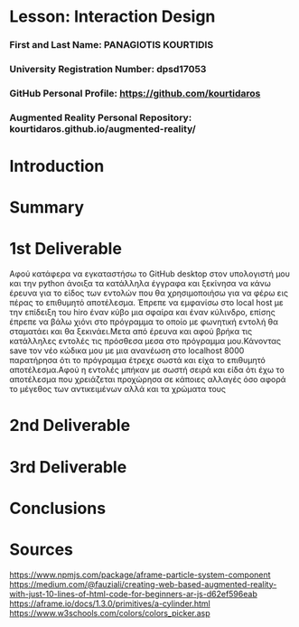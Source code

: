 ﻿# Lesson: Interaction Design

### First and Last Name: PANAGIOTIS KOURTIDIS
### University Registration Number: dpsd17053
### GitHub Personal Profile: https://github.com/kourtidaros
### Augmented Reality Personal Repository: kourtidaros.github.io/augmented-reality/


# Introduction

# Summary


# 1st Deliverable
Αφού κατάφερα να εγκαταστήσω το GitHub desktop στον υπολογιστή μου και την python άνοιξα τα κατάλληλα έγγραφα και ξεκίνησα να κάνω έρευνα για το είδος των εντολών που θα χρησιμοποιήσω 
για να φέρω εις πέρας το επιθυμητό αποτέλεσμα. Έπρεπε να εμφανίσω στο local host με την επίδειξη του hiro έναν κύβο μια σφαίρα και έναν κύλινδρο, επίσης έπρεπε να βάλω χιόνι στο πρόγραμμα
το οποίο με φωνητική εντολή θα σταματάει και θα ξεκινάει.Μετα από έρευνα και αφού βρήκα τις κατάλληλες εντολές τις πρόσθεσα μεσα στο πρόγραμμα μου.Κάνοντας save τον νέο κώδικα μου με μια 
ανανέωση στο localhost 8000 παρατήρησα ότι το πρόγραμμα έτρεχε σωστά και είχα το επιθυμητό αποτέλεσμα.Αφού η εντολές μπήκαν με σωστή σειρά και είδα ότι έχω το αποτέλεσμα που χρειάζεται 
προχώρησα σε κάποιες αλλαγές όσο αφορά το μέγεθος των αντικειμένων αλλά και τα χρώματα τους



# 2nd Deliverable


# 3rd Deliverable 


# Conclusions


# Sources
https://www.npmjs.com/package/aframe-particle-system-component
https://medium.com/@fauziali/creating-web-based-augmented-reality-with-just-10-lines-of-html-code-for-beginners-ar-js-d62ef596eab
https://aframe.io/docs/1.3.0/primitives/a-cylinder.html
https://www.w3schools.com/colors/colors_picker.asp